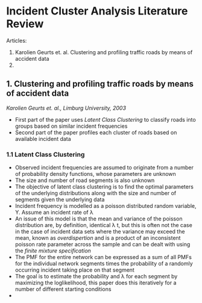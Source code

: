 # Incident Cluster Analysis Literature Review

Articles:
1. Karolien Geurts et. al. Clustering and profiling traffic roads by means of accident data
2.

## 1. Clustering and profiling traffic roads by means of accident data 
*Karolien Geurts et. al., Limburg University, 2003*

+ First part of the paper uses *Latent Class Clustering* to classify roads into groups based on similar incident frequencies
+ Second part of the paper profiles each cluster of roads based on available incident data

### 1.1 Latent Class Clustering

+ Observed incident frequencies are assumed to originate from a number of probability density functions, whose parameters are unknown
+ The size and number of road segments is also unknown
+ The objective of latent class clustering is to find the optimal parameters of the underlying distributions along with the size and number of segments given the underlying data
+ Incident frequency is modelled as a poisson distributed random variable, Y. Assume an incident rate of λ
+ An issue of this model is that the mean and variance of the poisson distribution are, by definition, identical λ t, but this is often not the case in the case of incident data sets where the variance may exceed the mean, known as *overdispertion* and is a product of an inconsistent poisson rate parameter across the sample and can be dealt with using the *finite mixture specification*
+ The PMF for the entire network can be expressed as a sum of all PMFs for the individual network segments times the probability of a randomly occurring incident taking place on that segment
+ The goal is to estimate the probability and λ for each segment by maximizing the loglikelihood, this paper does this iteratively for a number of different starting conditions
+ 


